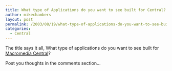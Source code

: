 ```yaml
---
title: What type of Applications do you want to see built for Central?
author: mikechambers
layout: post
permalink: /2003/08/19/what-type-of-applications-do-you-want-to-see-built-for-central/
categories:
  - Central
---
```



The title says it all, What type of applications do you want to see built for [Macromedia Central][1]?

Post you thoughts in the comments section&#8230;

 [1]: http://www.macromedia.com/software/central/